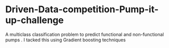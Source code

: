 # Driven-Data-competition-Pump-it-up-challenge
A multiclass classification problem to predict functional and non-functional pumps . I tacked this using Gradient boosting techniques
